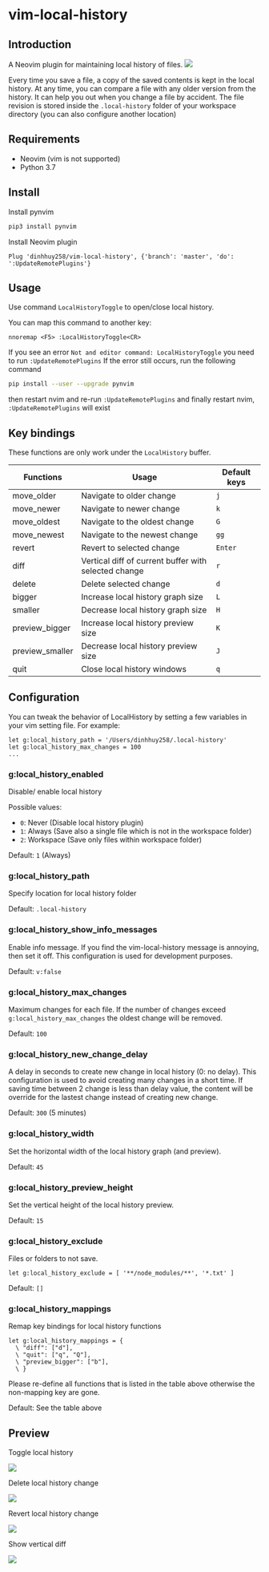 # vim-local-history

## Introduction

A Neovim plugin for maintaining local history of files.
![](https://user-images.githubusercontent.com/17776979/91653510-d7eb3c80-eacb-11ea-864d-457e0a8e0b61.png)

Every time you save a file, a copy of the saved contents is kept in the local history. At any time, you can compare a file with any older version from the history. It can help you out when you change a file by accident. The file revision is stored inside the `.local-history` folder of your workspace directory (you can also configure another location)

## Requirements

- Neovim (vim is not supported)
- Python 3.7

## Install

Install pynvim

```sh
pip3 install pynvim
```

Install Neovim plugin

```VimL
Plug 'dinhhuy258/vim-local-history', {'branch': 'master', 'do': ':UpdateRemotePlugins'}
```

## Usage

Use command `LocalHistoryToggle` to open/close local history.

You can map this command to another key:

```VimL
nnoremap <F5> :LocalHistoryToggle<CR>
```

If you see an error `Not and editor command: LocalHistoryToggle`  you need to run `:UpdateRemotePlugins`
If the error still occurs, run the following command

```sh
pip install --user --upgrade pynvim
```

then restart nvim and re-run `:UpdateRemotePlugins` and finally restart nvim, `:UpdateRemotePlugins` will exist


## Key bindings

These functions are only work under the `LocalHistory` buffer.

| Functions | Usage | Default keys |
|-----------|-------|--------------|
| move_older | Navigate to older change | `j` |
| move_newer | Navigate to newer change | `k` |
| move_oldest | Navigate to the oldest change | `G` |
| move_newest | Navigate to the newest change | `gg` |
| revert | Revert to selected change | `Enter` |
| diff | Vertical diff of current buffer with selected change | `r` |
| delete | Delete selected change | `d` |
| bigger | Increase local history graph size | `L` |
| smaller | Decrease local history graph size | `H` |
| preview_bigger | Increase local history preview size | `K` |
| preview_smaller | Decrease local history preview size | `J` |
| quit | Close local history windows | `q` |

## Configuration

You can tweak the behavior of LocalHistory by setting a few variables in your vim setting file. For example:

```VimL
let g:local_history_path = '/Users/dinhhuy258/.local-history'
let g:local_history_max_changes = 100
...
```

### g:local_history_enabled

Disable/ enable local history

Possible values:
- `0`: Never (Disable local history plugin)
- `1`: Always (Save also a single file which is not in the workspace folder)
- `2`: Workspace (Save only files within workspace folder)

Default: `1` (Always)

### g:local_history_path

Specify location for local history folder

Default: `.local-history`

### g:local_history_show_info_messages

Enable info message. If you find the vim-local-history message is annoying, then set it off. This configuration is used for development purposes.

Default: `v:false`

### g:local_history_max_changes

Maximum changes for each file. If the number of changes exceed `g:local_history_max_changes` the oldest change will be removed.

Default: `100`

### g:local_history_new_change_delay

A delay in seconds to create new change in local history (0: no delay). This configuration is used to avoid creating many changes in a short time. If saving time between 2 change is less than delay value, the content will be override for the lastest change instead of creating new change.

Default: `300` (5 minutes)

### g:local_history_width

Set the horizontal width of the local history graph (and preview).

Default: `45`

### g:local_history_preview_height

Set the vertical height of the local history preview.

Default: `15`

### g:local_history_exclude

Files or folders to not save.

```VimL
let g:local_history_exclude = [ '**/node_modules/**', '*.txt' ]
```

Default: `[]`

### g:local_history_mappings

Remap key bindings for local history functions

```VimL
let g:local_history_mappings = {
  \ "diff": ["d"],
  \ "quit": ["q", "Q"],
  \ "preview_bigger": ["b"],
  \ }
```

Please re-define all functions that is listed in the table above otherwise the non-mapping key are gone.

Default: See the table above

## Preview

Toggle local history

![](https://user-images.githubusercontent.com/17776979/91652188-d36c5700-eabe-11ea-93ab-1ea37be9aa5b.gif)

Delete local history change

![](https://user-images.githubusercontent.com/17776979/91652190-d8c9a180-eabe-11ea-89e8-e96e1463bd77.gif)

Revert local history change

![](https://user-images.githubusercontent.com/17776979/91652191-dbc49200-eabe-11ea-8285-b75fb17aa6fc.gif)

Show vertical diff

![](https://user-images.githubusercontent.com/17776979/91652193-de26ec00-eabe-11ea-8291-2fee515ed6a5.gif)

